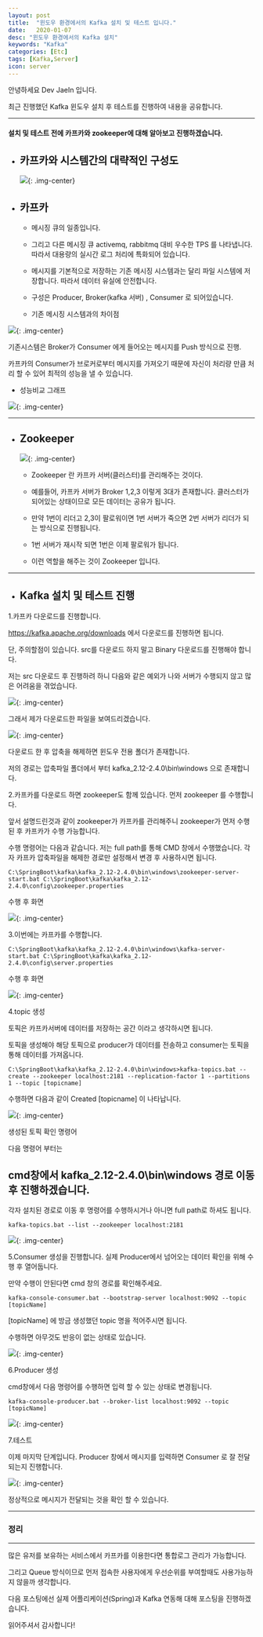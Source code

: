 ```yaml
---
layout: post
title:  "윈도우 환경에서의 Kafka 설치 및 테스트 입니다."
date:   2020-01-07
desc: "윈도우 환경에서의 Kafka 설치"
keywords: "Kafka"
categories: [Etc]
tags: [Kafka,Server]
icon: server
---
```

안녕하세요 Dev JaeIn 입니다.

최근 진행했던 Kafka 윈도우 설치 후 테스트를 진행하여 내용을 공유합니다.

***

#### 설치 및 테스트 전에 카프카와 zookeeper에 대해 알아보고 진행하겠습니다. 

* ## 카프카와 시스템간의 대략적인 구성도
  
  ![](/assets/img/blog/2020-01-07-01-Kafka-Setup/2020-01-07-13-13-39.png){: .img-center}

* ## 카프카

   - 메시징 큐의 일종입니다. 
  
	- 그리고 다른 메시징 큐 activemq, rabbitmq 대비 우수한 TPS 를 나타냅니다.따라서 대용량의 실시간 로그 처리에 특화되어 있습니다.
	 
	- 메시지를 기본적으로 저장하는 기존 메시징 시스템과는 달리 파일 시스템에 저장합니다. 따라서 데이터 유실에 안전합니다.

   - 구성은 Producer, Broker(kafka 서버) , Consumer 로 되어있습니다.

   - 기존 메시징 시스템과의 차이점

![](/assets/img/blog/2020-01-07-01-Kafka-Setup/2020-01-07-13-31-07.png){: .img-center}

   기존시스템은 Broker가 Consumer 에게 들어오는 메시지를 Push 방식으로 진행.
  
   카프카의 Consumer가 브로커로부터 메시지를 가져오기 때문에 자신이 처리량 만큼 처리 할 수 있어 최적의 성능을 낼 수 있습니다.

  * 성능비교 그래프
  
  ![](/assets/img/blog/2020-01-07-01-Kafka-Setup/2020-01-07-13-02-15.png){: .img-center}

*** 

* ## Zookeeper

   ![](/assets/img/blog/2020-01-07-01-Kafka-Setup/2020-01-07-13-06-12.png){: .img-center}

	- Zookeeper 란 카프카 서버(클러스터)를 관리해주는 것이다. 
   
   - 예를들어, 카프카 서버가 Broker 1,2,3 이렇게 3대가 존재합니다. 클러스터가 되어있는 상태이므로 모든 데이터는 공유가 됩니다.
	
   - 만약 1번이 리더고 2,3이 팔로워이면 1번 서버가 죽으면 2번 서버가 리더가 되는 방식으로 진행됩니다. 
   
   - 1번 서버가 재시작 되면 1번은 이제 팔로워가 됩니다. 
   
   - 이런 역할을 해주는 것이 Zookeeper 입니다.

    
*** 

* ## Kafka 설치 및 테스트 진행

1.카프카 다운로드를 진행합니다.

<https://kafka.apache.org/downloads> 에서 다운로드를 진행하면 됩니다. 

단, 주의할점이 있습니다. src를 다운로드 하지 말고 Binary 다운로드를 진행해야 합니다.

저는 src 다운로드 후 진행하려 하니 다음와 같은 예외가 나와 서버가 수행되지 않고 많은 어려움을 겪었습니다.

![](/assets/img/blog/2020-01-07-01-Kafka-Setup/2020-01-07-13-54-36.png){: .img-center}

그래서 제가 다운로드한 파일을 보여드리겠습니다.

![](/assets/img/blog/2020-01-07-01-Kafka-Setup/2020-01-07-13-09-26.png){: .img-center}

다운로드 한 후 압축을 해제하면 윈도우 전용 폴더가 존재합니다.

저의 경로는 압축파일 폴더에서 부터 kafka_2.12-2.4.0\bin\windows 으로 존재합니다.

2.카프카를 다운로드 하면 zookeeper도 함께 있습니다. 먼저 zookeeper 를 수행합니다.

앞서 설명드린것과 같이 zookeeper가 카프카를 관리해주니 zookeeper가 먼저 수행 된 후 카프카가 수행 가능합니다.

수행 명령어는 다음과 같습니다. 저는 full path를 통해 CMD 창에서 수행했습니다. 각자 카프카 압축파일을 해제한 경로만 설정해서 변경 후 사용하시면 됩니다.

```
C:\SpringBoot\kafka\kafka_2.12-2.4.0\bin\windows\zookeeper-server-start.bat C:\SpringBoot\kafka\kafka_2.12-2.4.0\config\zookeeper.properties
```

수행 후 화면

![](/assets/img/blog/2020-01-07-01-Kafka-Setup/2020-01-07-13-12-21.png){: .img-center}

3.이번에는 카프카를 수행합니다. 

```
C:\SpringBoot\kafka\kafka_2.12-2.4.0\bin\windows\kafka-server-start.bat C:\SpringBoot\kafka\kafka_2.12-2.4.0\config\server.properties
```

수행 후 화면

![](/assets/img/blog/2020-01-07-01-Kafka-Setup/2020-01-07-13-12-14.png){: .img-center}


4.topic 생성

토픽은 카프카서버에 데이터를 저장하는 공간 이라고 생각하시면 됩니다. 

토픽을 생성해야 해당 토픽으로 producer가 데이터를 전송하고 consumer는 토픽을 통해 데이터를 가져옵니다.

```
C:\SpringBoot\kafka\kafka_2.12-2.4.0\bin\windows>kafka-topics.bat --create --zookeeper localhost:2181 --replication-factor 1 --partitions 1 --topic [topicname]
```

수행하면 다음과 같이 Created [topicname] 이 나타납니다.

![](/assets/img/blog/2020-01-07-01-Kafka-Setup/2020-01-07-13-34-39.png){: .img-center}

생성된 토픽 확인 명령어

다음 명령어 부터는 

## cmd창에서 kafka_2.12-2.4.0\bin\windows 경로 이동 후 진행하겠습니다.

각자 설치된 경로로 이동 후 명령어를 수행하시거나 아니면 full path로 하셔도 됩니다.

```
kafka-topics.bat --list --zookeeper localhost:2181
```

![](/assets/img/blog/2020-01-07-01-Kafka-Setup/2020-01-07-13-38-33.png){: .img-center}

5.Consumer 생성을 진행합니다. 실제 Producer에서 넘어오는 데이터 확인을 위해 수행 후 열어둡니다.

만약 수행이 안된다면 cmd 창의 경로를 확인해주세요.

```
kafka-console-consumer.bat --bootstrap-server localhost:9092 --topic [topicName]
```

[topicName] 에 방금 생성했던 topic 명을 적어주시면 됩니다.

수행하면 아무것도 반응이 없는 상태로 있습니다. 

![](/assets/img/blog/2020-01-07-01-Kafka-Setup/2020-01-07-13-38-46.png){: .img-center}

6.Producer 생성

cmd창에서 다음 명령어를 수행하면 입력 할 수 있는 상태로 변경됩니다.

```
kafka-console-producer.bat --broker-list localhost:9092 --topic [topicName]
```

![](/assets/img/blog/2020-01-07-01-Kafka-Setup/2020-01-07-13-45-02.png){: .img-center}

7.테스트

이제 마지막 단계입니다. Producer 창에서 메시지를 입력하면 Consumer 로 잘 전달되는지 진행합니다.

![](/assets/img/blog/2020-01-07-01-Kafka-Setup/2020-01-07-13-48-20.png){: .img-center}

정상적으로 메시지가 전달되는 것을 확인 할 수 있습니다.

***

### 정리

*** 

많은 유저를 보유하는 서비스에서 카프카를 이용한다면 통합로그 관리가 가능합니다.

그리고 Queue 방식이므로 먼저 접속한 사용자에게 우선순위를 부여할때도 사용가능하지 않을까 생각합니다.

다음 포스팅에선 실제 어플리케이션(Spring)과 Kafka 연동해 대해 포스팅을 진행하겠습니다.

읽어주셔서 감사합니다!

